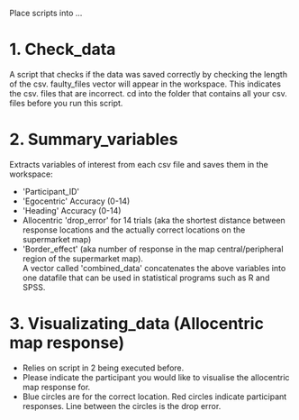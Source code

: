 Place scripts into ...
# 1. Check_data
A script that checks if the data was saved correctly by checking the length of the csv. faulty_files vector will appear in the workspace. This indicates the csv. files that are incorrect. cd into the folder that contains all your csv. files before you run this script. 

# 2. Summary_variables
Extracts variables of interest from each csv file and saves them in the workspace:
- 'Participant_ID'
- 'Egocentric' Accuracy (0-14)
- 'Heading' Accuracy (0-14)
- Allocentric 'drop_error' for 14 trials (aka the shortest distance between response locations and the actually correct locations on the supermarket map)
- 'Border_effect' (aka number of response in the map central/peripheral region of the supermarket map).  
A vector called 'combined_data' concatenates the above variables into one datafile that can be used in statistical programs such as R and SPSS.
# 3. Visualizating_data (Allocentric map response)
- Relies on script in 2 being executed before.
- Please indicate the participant you would like to visualise the allocentric map response for. 
- Blue circles are for the correct location. Red circles indicate participant responses. Line between the circles is the drop error. 

